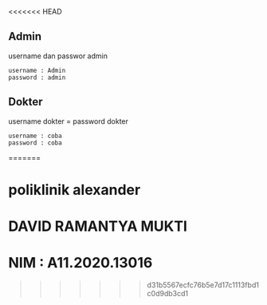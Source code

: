 <<<<<<< HEAD
## Admin

username dan passwor admin
```
username : Admin
password : admin
```

## Dokter

username dokter = password dokter
```
username : coba
password : coba
```
=======
# poliklinik alexander

# DAVID RAMANTYA MUKTI 

# NIM : A11.2020.13016
>>>>>>> d31b5567ecfc76b5e7d17c1113fbd1c0d9db3cd1
